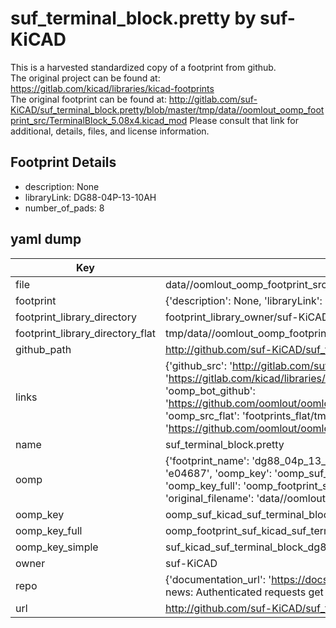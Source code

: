 # suf_terminal_block.pretty by suf-KiCAD  
This is a harvested standardized copy of a footprint from github.  
The original project can be found at:  
https://gitlab.com/kicad/libraries/kicad-footprints  
The original footprint can be found at:
http://gitlab.com/suf-KiCAD/suf_terminal_block.pretty/blob/master/tmp/data//oomlout_oomp_footprint_src/TerminalBlock_5.08x4.kicad_mod
Please consult that link for additional, details, files, and license information.  
## Footprint Details
* description: None  
* libraryLink: DG88-04P-13-10AH  
* number_of_pads: 8  
## yaml dump  
| Key | Value |  
| --- | --- |  
| file | data//oomlout_oomp_footprint_src/suf_terminal_block.pretty/DG88-04P-13-10AH.kicad_mod |  
| footprint | {'description': None, 'libraryLink': 'DG88-04P-13-10AH', 'number_of_pads': 8} |  
| footprint_library_directory | footprint_library_owner/suf-KiCAD_suf_terminal_block.pretty |  
| footprint_library_directory_flat | tmp/data//oomlout_oomp_footprint_src/footprints_flat/suf_kicad_suf_terminal_block_dg88_04p_13_10ah/working |  
| github_path | http://github.com/suf-KiCAD/suf_terminal_block.pretty/blob/master/tmp/data//oomlout_oomp_footprint_src/DG88-04P-13-10AH.kicad_mod |  
| links | {'github_src': 'http://gitlab.com/suf-KiCAD/suf_terminal_block.pretty/blob/master/tmp/data//oomlout_oomp_footprint_src/TerminalBlock_5.08x4.kicad_mod', 'github_src_repo': 'https://gitlab.com/kicad/libraries/kicad-footprints', 'oomp_bot': 'tmp/data//oomlout_oomp_footprint_src/footprints/suf_kicad_suf_terminal_block_dg88_04p_13_10ah/working', 'oomp_bot_github': 'https://github.com/oomlout/oomlout_oomp_footprint_bot/tree/main/tmp/data//oomlout_oomp_footprint_src/footprints/suf_kicad_suf_terminal_block_dg88_04p_13_10ah/working', 'oomp_src_flat': 'footprints_flat/tmp/data//oomlout_oomp_footprint_src/footprints_flat/suf_kicad_suf_terminal_block_dg88_04p_13_10ah/working', 'oomp_src_flat_github': 'https://github.com/oomlout/oomlout_oomp_footprint_src/tree/main/tmp/data//oomlout_oomp_footprint_src/footprints_flat/suf_kicad_suf_terminal_block_dg88_04p_13_10ah/working'} |  
| name | suf_terminal_block.pretty |  
| oomp | {'footprint_name': 'dg88_04p_13_10ah', 'library_name': 'suf_terminal_block', 'md5': 'e0468756bdf12bc4cfb59f7a1d0ce540', 'md5_10': 'e0468756bd', 'md5_5': 'e0468', 'md5_6': 'e04687', 'oomp_key': 'oomp_suf_kicad_suf_terminal_block_dg88_04p_13_10ah', 'oomp_key_extra': 'oomp_footprint_suf_kicad_suf_terminal_block_dg88_04p_13_10ah', 'oomp_key_full': 'oomp_footprint_suf_kicad_suf_terminal_block_dg88_04p_13_10ah_e04687', 'oomp_key_simple': 'suf_kicad_suf_terminal_block_dg88_04p_13_10ah', 'original_filename': 'data//oomlout_oomp_footprint_src/suf_terminal_block.pretty/DG88-04P-13-10AH.kicad_mod', 'owner_name': 'suf_kicad'} |  
| oomp_key | oomp_suf_kicad_suf_terminal_block_dg88_04p_13_10ah |  
| oomp_key_full | oomp_footprint_suf_kicad_suf_terminal_block_dg88_04p_13_10ah |  
| oomp_key_simple | suf_kicad_suf_terminal_block_dg88_04p_13_10ah |  
| owner | suf-KiCAD |  
| repo | {'documentation_url': 'https://docs.github.com/rest/overview/resources-in-the-rest-api#rate-limiting', 'message': "API rate limit exceeded for 84.66.142.224. (But here's the good news: Authenticated requests get a higher rate limit. Check out the documentation for more details.)"} |  
| url | http://github.com/suf-KiCAD/suf_terminal_block.pretty |  

